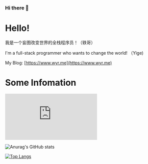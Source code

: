 ### Hi there 👋
# Hello!

我是一个妄图改变世界的全栈程序员！（轶哥）

I'm a full-stack programmer who wants to change the world! （Yige)

My Blog: [https://www.wyr.me](https://www.wyr.me)

# Some Infomation

![visitors](https://app.yizcore.xyz/badge.php?page_id=yi-ge)

![Anurag's GitHub stats](https://github-readme-stats-lyart-nine-64.vercel.app/api?username=yi-ge&theme=dark&show_icons=true&hide_title=true&count_private=true&include_all_commits=true&cache_seconds=7200)


[![Top Langs](https://github-readme-stats-lyart-nine-64.vercel.app/api/top-langs/?username=yi-ge&layout=compact&theme=dark&langs_count=10&hide=javascript,html,css,cmake,shell,tsql,tcl,scss,less,stylus,batchfile,vue&cache_seconds=7200&exclude_repo=weixin_shop,YYSECRET)](https://github.com/yi-ge)
